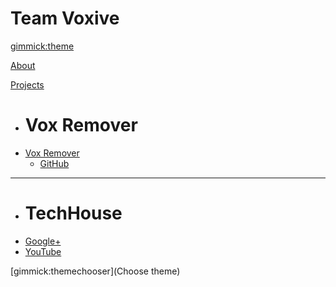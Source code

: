 <!--
  -- Name of your wiki
  -- Do NOT remove the leading `#` character.
  -->

# Team Voxive


<!--
  -- Default theme
  -- (Read: http://dynalon.github.io/mdwiki/#!customizing.md#Theme_chooser)
  -->

[gimmick:theme](journal)


<!--
  -- Navigation
  -- (Read: http://dynalon.github.io/mdwiki/#!quickstart.md#Adding_a_navigation)
  -->

[About](pages/about.md)

[Projects]()

  * # Vox Remover
  * [Vox Remover][1]
      * [GitHub][2]
  - - - -
  * # TechHouse
  * [Google+][3]
  * [YouTube][4]

[1]: http://forum.xda-developers.com/android/apps-games/tool-vox-remover-t2870264
[2]: https://github.com/TeamVoxive/vox_remover
[3]: https://plus.google.com/116782453922961382111
[4]: https://www.youtube.com/channel/UCQ1ZMKS4fnIWqXS5ao9TaYA

<!--
  -- Change the Language
  -- Could be useful when there's more than one language wiki.
  -->

<!--
[Change the Language]()

  * [English (United States)](/en_US/)
  * [English (United Kingdom)](/en_GB/)
  * [Italian](/it/)
-->

<!--
  -- Let the user choose a theme
  -- (Read: http://dynalon.github.io/mdwiki/#!quickstart.md#Adding_a_navigation)
  -->

[gimmick:themechooser](Choose theme)
